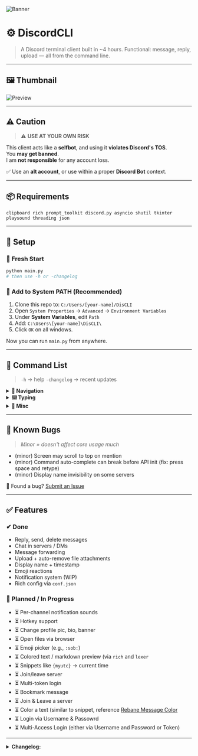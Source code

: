 ![Banner](https://github.com/user-attachments/assets/e072021d-ab9c-4edd-beb6-d38d19f75b51)

# ⚙️ DiscordCLI
> A Discord terminal client built in ~4 hours. Functional: message, reply, upload — all from the command line.

---

## 🖼️ Thumbnail
![Preview](https://github.com/user-attachments/assets/8067db4a-0f02-457f-b6ef-3897aefdb14f)

---

## ⚠️ Caution
> ⚠️ **USE AT YOUR OWN RISK**

This client acts like a **selfbot**, and using it **violates Discord's TOS**.  
You **may get banned**.  
I am **not responsible** for any account loss.  

✅ Use an **alt account**, or use within a proper **Discord Bot** context.

---

## 📦 Requirements

```
clipboard rich prompt_toolkit discord.py asyncio shutil tkinter playsound threading json
````

---

## 🚀 Setup

### 🔹 Fresh Start
```bash
python main.py
# then use -h or -changelog
````

### 🔹 Add to System PATH (Recommended)

1. Clone this repo to:
   `C:/Users/[your-name]/DisCLI`
2. Open `System Properties` → `Advanced` → `Environment Variables`
3. Under **System Variables**, edit `Path`
4. Add:
   `C:\Users\[your-name]\DisCLI\`
5. Click `OK` on all windows.

Now you can run `main.py` from anywhere.

---

## 🧩 Command List

> `-h` → help
> `-changelog` → recent updates

<details>
<summary><strong>🧭 Navigation</strong></summary>

```
-s [server]         Pick a server
-c [channel]        Pick a chat channel (needs -s first)
-cf [friend]        Pick a friend to DM
-q / -e             Quit the CLI
```

</details>

<details>
<summary><strong>⌨️ Typing</strong></summary>

```
-r [index] [msg]    Reply to message by index
-d [idx ...]        Delete messages (list accepted)
-up                Upload a file (via Explorer popup)
-deup              Clear all staged uploads
-fw [idx] [target]  Forward message to someone
-y [index]           Copy or Yank a message
-p [index]          Pin a message, if authorized 
-dp [index]         Unpin a message, if authorized
-e [index] [edit]   Edit a message of index_message with new edit
"say"               Without (-) will say something in current_channel, also sends a file if -up is triggered before
"@"                 List all mentionable users
```

</details>

<details>
<summary><strong>🔔 Misc</strong></summary>

```
-ntf / -notif       Show notifications
-gntf / -gonotif    Jump to notif source
->n / -<n           Scroll newest/oldest by n messages
```

</details>

---

## 🐞 Known Bugs

> *Minor = doesn't affect core usage much*

* (minor) Screen may scroll to top on mention
* (minor) Command auto-complete can break before API init (fix: press space and retype)
* (minor) Display name invisibility on some servers

🐛 Found a bug? [Submit an Issue](../../issues)

---

## ✅ Features

### ✔ Done

* Reply, send, delete messages
* Chat in servers / DMs
* Message forwarding
* Upload + auto-remove file attachments
* Display name + timestamp
* Emoji reactions
* Notification system (WIP)
* Rich config via `conf.json`

### 🚧 Planned / In Progress

* ⏳ Per-channel notification sounds
* ⏳ Hotkey support
* ⏳ Change profile pic, bio, banner
* ⏳ Open files via browser
* ⏳ Emoji picker (e.g., `:sob:`)
* ⏳ Colored text / markdown preview (via `rich` and `lexer`
* ⏳ Snippets like `{myutc}` → current time
* ⏳ Join/leave server
* ⏳ Multi-token login
* ⏳ Bookmark message
* ⏳ Join & Leave a server
* ⏳ Color a text (similar to snippet, reference [Rebane Message Color](https://rebane2001.com/discord-colored-text-generator/)
* ⏳ Login via Username & Passowrd
* ⏳ Multi-Access Login (either via Username and Password or Token)
---
<details>
<summary><strong>Changelog: </summary>
    v25.06.17 (yy/mm/dd)
        - Initial release (took 4.5~ hours)
            a. Working Reply and Sending messages
            b. Ability to DM or Interact with friends
            c. Proper Chat UI
    v25.06.19 (Major Tweaks and Improvement) (took ~9.2 hours)
        - Improved Chat UI
            a. Different color for user and other people
            b. Added timestamp
            c. Auto-clear for every command trigger
            d. Long message has horizontal bar
            e. Reply to message is visible
            f. Display name and User name shows (tweakable)
            g. Added more colors
            h. Color change upon command insert, the input I mean
        - More commands (check -h)
            a. -d(elete messages)
            b. -up(load file)
            c. -de(stage)up(load file)
            d. -f(or)w(ard) message
            e. -n(o)t(i)f
            f. -g(o to)n(o)t(i)f
        - Misc
            a. Minor revamp of code structure
            b. Added notifications for ping (untested)   
    v25.06.19.01 (Minor tweaks)
        - Chat UI
            a. Attachment is shown
        - Misc
            a.  Added `conf.json` to configure the terminal
    v25.06.21 (Minor bug fixes)
    v25.06.21.01 (minor bug fixes)
    v25.06.21.02 (added few features)
        - More commands
            a. -y(ank message) # Yank is Copy
            b. -p(in message)
            c. -d(eny)p(in message)
            d. -e(dit message)
</details>
